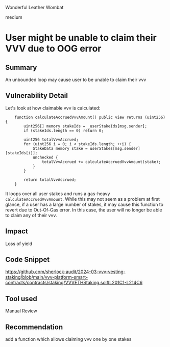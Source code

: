 Wonderful Leather Wombat

medium

# User might be unable to claim their VVV due to OOG error

## Summary
An unbounded loop may cause user to be unable to claim their vvv

## Vulnerability Detail
Let's look at how claimable vvv is calculated: 
```solidity
    function calculateAccruedVvvAmount() public view returns (uint256) {
        uint256[] memory stakeIds = _userStakeIds[msg.sender];
        if (stakeIds.length == 0) return 0;

        uint256 totalVvvAccrued;
        for (uint256 i = 0; i < stakeIds.length; ++i) {
            StakeData memory stake = userStakes[msg.sender][stakeIds[i]];
            unchecked {
                totalVvvAccrued += calculateAccruedVvvAmount(stake);
            }
        }

        return totalVvvAccrued;
    }
```

It loops over all user stakes and runs a gas-heavy `calculateAccruedVvvAmount`. While this may not seem as a problem at first glance, if a user has a large number of stakes, it may cause this function to revert due to Out-Of-Gas error. In this case, the user will no longer be able to claim any of their vvv.



## Impact
Loss of yield

## Code Snippet
https://github.com/sherlock-audit/2024-03-vvv-vesting-staking/blob/main/vvv-platform-smart-contracts/contracts/staking/VVVETHStaking.sol#L201C1-L214C6

## Tool used

Manual Review

## Recommendation
add a function which allows claiming vvv one by one stakes